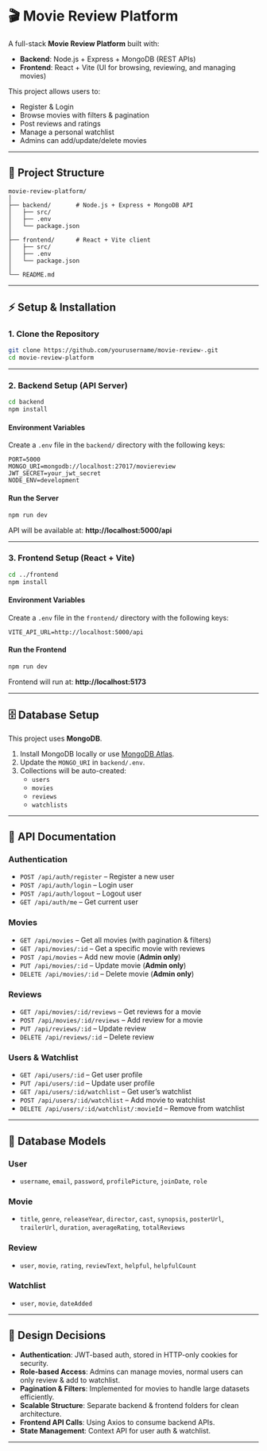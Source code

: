 # 🎬 Movie Review Platform  

A full-stack **Movie Review Platform** built with:  
- **Backend**: Node.js + Express + MongoDB (REST APIs)  
- **Frontend**: React + Vite (UI for browsing, reviewing, and managing movies)  

This project allows users to:  
- Register & Login  
- Browse movies with filters & pagination  
- Post reviews and ratings  
- Manage a personal watchlist  
- Admins can add/update/delete movies  

---

## 📂 Project Structure  

```
movie-review-platform/
│
├── backend/       # Node.js + Express + MongoDB API
│   ├── src/
│   ├── .env
│   └── package.json
│
├── frontend/      # React + Vite client
│   ├── src/
│   ├── .env
│   └── package.json
│
└── README.md
```

---

## ⚡ Setup & Installation  

### 1. Clone the Repository  
```bash
git clone https://github.com/yourusername/movie-review-.git
cd movie-review-platform
```

---

### 2. Backend Setup (API Server)  

```bash
cd backend
npm install
```

#### Environment Variables  
Create a `.env` file in the `backend/` directory with the following keys:  

```env
PORT=5000
MONGO_URI=mongodb://localhost:27017/moviereview
JWT_SECRET=your_jwt_secret
NODE_ENV=development
```

#### Run the Server  
```bash
npm run dev
```
API will be available at: **http://localhost:5000/api**

---

### 3. Frontend Setup (React + Vite)  

```bash
cd ../frontend
npm install
```

#### Environment Variables  
Create a `.env` file in the `frontend/` directory with the following keys:  

```env
VITE_API_URL=http://localhost:5000/api
```

#### Run the Frontend  
```bash
npm run dev
```
Frontend will run at: **http://localhost:5173**

---

## 🗄 Database Setup  

This project uses **MongoDB**.  

1. Install MongoDB locally or use [MongoDB Atlas](https://www.mongodb.com/atlas).  
2. Update the `MONGO_URI` in `backend/.env`.  
3. Collections will be auto-created:  
   - `users`  
   - `movies`  
   - `reviews`  
   - `watchlists`  

---

## 🔑 API Documentation  

### Authentication  
- `POST /api/auth/register` – Register a new user  
- `POST /api/auth/login` – Login user  
- `POST /api/auth/logout` – Logout user  
- `GET /api/auth/me` – Get current user  

### Movies  
- `GET /api/movies` – Get all movies (with pagination & filters)  
- `GET /api/movies/:id` – Get a specific movie with reviews  
- `POST /api/movies` – Add new movie (**Admin only**)  
- `PUT /api/movies/:id` – Update movie (**Admin only**)  
- `DELETE /api/movies/:id` – Delete movie (**Admin only**)  

### Reviews  
- `GET /api/movies/:id/reviews` – Get reviews for a movie  
- `POST /api/movies/:id/reviews` – Add review for a movie  
- `PUT /api/reviews/:id` – Update review  
- `DELETE /api/reviews/:id` – Delete review  

### Users & Watchlist  
- `GET /api/users/:id` – Get user profile  
- `PUT /api/users/:id` – Update user profile  
- `GET /api/users/:id/watchlist` – Get user’s watchlist  
- `POST /api/users/:id/watchlist` – Add movie to watchlist  
- `DELETE /api/users/:id/watchlist/:movieId` – Remove from watchlist  

---

## 📘 Database Models  

### User  
- `username`, `email`, `password`, `profilePicture`, `joinDate`, `role`  

### Movie  
- `title`, `genre`, `releaseYear`, `director`, `cast`, `synopsis`, `posterUrl`, `trailerUrl`, `duration`, `averageRating`, `totalReviews`  

### Review  
- `user`, `movie`, `rating`, `reviewText`, `helpful`, `helpfulCount`  

### Watchlist  
- `user`, `movie`, `dateAdded`  

---

## 📝 Design Decisions  

- **Authentication**: JWT-based auth, stored in HTTP-only cookies for security.  
- **Role-based Access**: Admins can manage movies, normal users can only review & add to watchlist.  
- **Pagination & Filters**: Implemented for movies to handle large datasets efficiently.  
- **Scalable Structure**: Separate backend & frontend folders for clean architecture.  
- **Frontend API Calls**: Using Axios to consume backend APIs.  
- **State Management**: Context API for user auth & watchlist.  

---
